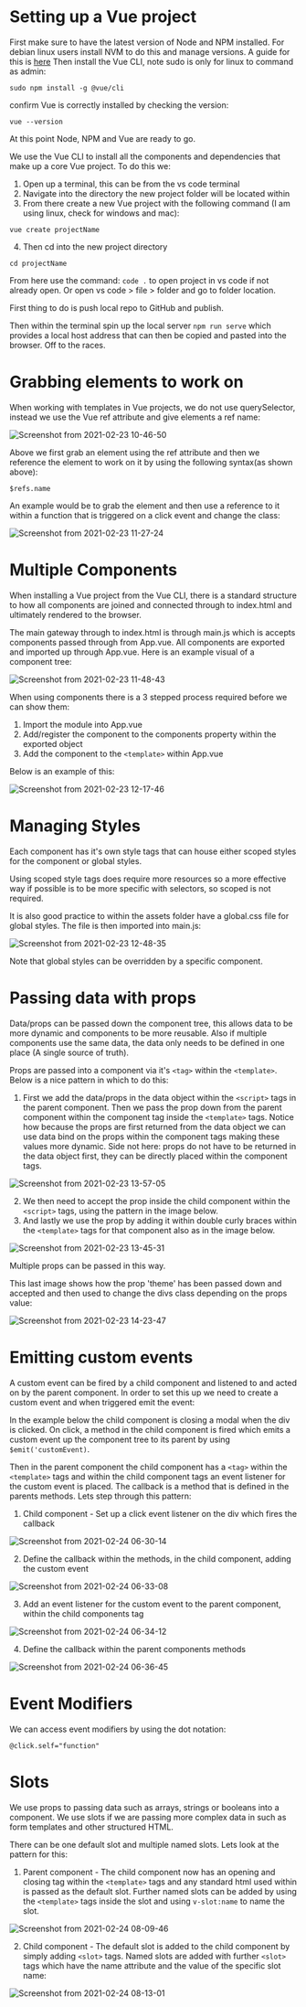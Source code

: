 # Setting up a Vue project
First make sure to have the latest version of Node and NPM installed. For debian linux users install NVM to do this and manage versions. A guide for this is [here](https://gist.github.com/SriVinayA/56335800e19a508c97bfa4f980a870cf)
Then install the Vue CLI, note sudo is only for linux to command as admin:

```
sudo npm install -g @vue/cli
```
confirm Vue is correctly installed by checking the version:

```
vue --version
```
At this point Node, NPM and Vue are ready to go.

We use the Vue CLI to install all the components and dependencies that make up a core Vue project.  To do this we:

1. Open up a terminal, this can be from the vs code terminal
2. Navigate into the directory the new project folder will be located within
3. From there create a new Vue project with the following command (I am using linux, check for windows and mac):

```
vue create projectName
```
4. Then cd into the new project directory

```
cd projectName
```
From here use the command: `code .` to open project in vs code if not already open.  Or open vs code > file > folder and go to folder location.  

First thing to do is push local repo to GitHub and publish. 

Then within the terminal spin up the local server `npm run serve` which provides a local host address that can then be copied and pasted into the browser.  Off to the races.

# Grabbing elements to work on
When working with templates in Vue projects, we do not use querySelector, instead we use the Vue ref attribute and give elements a ref name:

![Screenshot from 2021-02-23 10-46-50](https://user-images.githubusercontent.com/73107656/108833379-a6f44c00-75c4-11eb-800e-4bfdfb9bb8b9.png)

Above we first grab an element using the ref attribute and then we reference the element to work on it by using the following syntax(as shown above):

```
$refs.name
```

An example would be to grab the element and then use a reference to it within a function that is triggered on a click event and change the class:

![Screenshot from 2021-02-23 11-27-24](https://user-images.githubusercontent.com/73107656/108837419-1fa9d700-75ca-11eb-84a3-8c97abc4ada7.png)


# Multiple Components

When installing a Vue project from the Vue CLI, there is a standard structure to how all components are joined and connected through to index.html and ultimately rendered to the browser.

The main gateway through to index.html is through main.js which is accepts components passed through from App.vue.  All components are exported and imported up through App.vue.  Here is an example visual of a component tree:

![Screenshot from 2021-02-23 11-48-43](https://user-images.githubusercontent.com/73107656/108839537-1b32ed80-75cd-11eb-8fe4-17bef16ed01c.png)

When using components there is a 3 stepped process required before we can show them:

1. Import the module into App.vue
2. Add/register the component to the components property within the exported object
3. Add the component to the `<template>` within App.vue

Below is an example of this:

![Screenshot from 2021-02-23 12-17-46](https://user-images.githubusercontent.com/73107656/108842419-2ab43580-75d1-11eb-9e20-f25a0dcfc6d4.png)

# Managing Styles

Each component has it's own style tags that can house either scoped styles for the component or global styles.

Using scoped style tags does require more resources so a more effective way if possible is to be more specific with selectors, so scoped is not required.

It is also good practice to within the assets folder have a global.css file for global styles.  The file is then imported into main.js:

![Screenshot from 2021-02-23 12-48-35](https://user-images.githubusercontent.com/73107656/108845539-7668de00-75d5-11eb-9b85-a7f8cf0eda9d.png)

Note that global styles can be overridden by a specific component. 

# Passing data with props

Data/props can be passed down the component tree, this allows data to be more dynamic and components to be more reusable. Also if multiple components use the same data, the data only needs to be defined in one place (A single source of truth).

Props are passed into a component via it's `<tag>` within the `<template>`. Below is a nice pattern in which to do this:

1. First we add the data/props in the data object within the `<script>` tags in the parent component. Then we pass the prop down from the parent component within the component tag inside the `<template>` tags.  Notice how because the props are first returned from the data object we can use data bind on the props within the component tags making these values more dynamic. Side not here: props do not have to be returned in the data object first, they can be directly placed within the component tags. 

![Screenshot from 2021-02-23 13-57-05](https://user-images.githubusercontent.com/73107656/108853802-0eb79080-75df-11eb-9c72-33b37432f284.png)

2. We then need to accept the prop inside the child component within the `<script>` tags, using the pattern in the image below.
3. And lastly we use the prop by adding it within double curly braces within the `<template>` tags for that component also as in the image below.

![Screenshot from 2021-02-23 13-45-31](https://user-images.githubusercontent.com/73107656/108852349-694fed00-75dd-11eb-814a-66b8c0dbe470.png)

Multiple props can be passed in this way.

This last image shows how the prop 'theme' has been passed down and accepted and then used to change the divs class depending on the props value:

![Screenshot from 2021-02-23 14-23-47](https://user-images.githubusercontent.com/73107656/108857229-ca2df400-75e2-11eb-89cf-0189e9dbdce9.png)

# Emitting custom events

A custom event can be fired by a child component and listened to and acted on by the parent component.  In order to set this up we need to create a custom event and when triggered emit the event:

In the example below the child component is closing a modal when the div is clicked.  On click, a method in the child component is fired which emits a custom event up the component tree to its parent by using `$emit('customEvent)`.

Then in the parent component the child component has a `<tag>` within the `<template>` tags and within the child component tags an event listener for the custom event is placed.  The callback is a method that is defined in the parents methods. Lets step through this pattern:

1. Child component - Set up a click event listener on the div which fires the callback

![Screenshot from 2021-02-24 06-30-14](https://user-images.githubusercontent.com/73107656/108957662-cabd9d80-7669-11eb-903e-8f654919faec.png)

2. Define the callback within the methods, in the child component, adding the custom event

![Screenshot from 2021-02-24 06-33-08](https://user-images.githubusercontent.com/73107656/108957907-2d169e00-766a-11eb-8b22-594dd75e282f.png)

3. Add an event listener for the custom event to the parent component, within the child components tag

![Screenshot from 2021-02-24 06-34-12](https://user-images.githubusercontent.com/73107656/108958049-53d4d480-766a-11eb-9e45-de45ad96b0a1.png)

4. Define the callback within the parent components methods

![Screenshot from 2021-02-24 06-36-45](https://user-images.githubusercontent.com/73107656/108958288-ad3d0380-766a-11eb-88f4-47da6494c8ff.png)


# Event Modifiers

We can access event modifiers by using the dot notation:

`@click.self="function"`

# Slots

We use props to passing data such as arrays, strings or booleans into a component.  We use slots if we are passing more complex data in such as form templates and other structured HTML.

There can be one default slot and multiple named slots.  Lets look at the pattern for this:

1. Parent component - The child component now has an opening and closing tag within the `<template>` tags and any standard html used within is passed as the default slot.  Further named slots can be added by using the `<template>` tags inside the slot and using `v-slot:name` to name the slot.

![Screenshot from 2021-02-24 08-09-46](https://user-images.githubusercontent.com/73107656/108967634-ad8fcb80-7677-11eb-9c83-b0b5d7653c3e.png)

2. Child component - The default slot is added to the child component by simply adding `<slot>` tags.  Named slots are added with further `<slot>` tags which have the name attribute and the value of the specific slot name:

![Screenshot from 2021-02-24 08-13-01](https://user-images.githubusercontent.com/73107656/108968011-20994200-7678-11eb-8a1f-4abc4717bcb3.png)